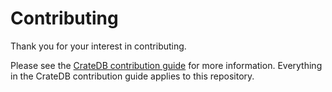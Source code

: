 # Contributing

Thank you for your interest in contributing.

Please see the [CrateDB contribution guide] for more information.
Everything in the CrateDB contribution guide applies to this repository.


[CrateDB contribution guide]: https://github.com/crate/crate/blob/master/CONTRIBUTING.rst
